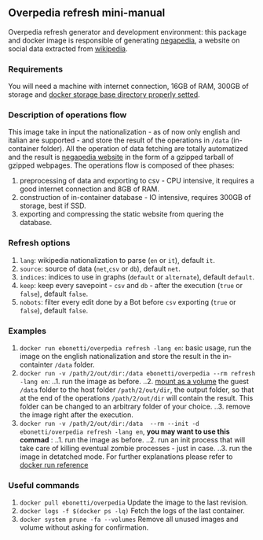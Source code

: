 ## Overpedia refresh mini-manual
Overpedia refresh generator and development environment: this package and docker image is responsible of generating [negapedia](http://en.negapedia.org/), a website on social data extracted from [wikipedia](https://en.wikipedia.org).

### Requirements
You will need a machine with internet connection, 16GB of RAM, 300GB of storage and [docker storage base directory properly setted](https://forums.docker.com/t/how-do-i-change-the-docker-image-installation-directory/1169).

### Description of operations flow
This image take in input the nationalization - as of now only english and italian are supported - and store the result of the operations in `/data` (in-container folder). All the operation of data fetching are totally automatized and the result is [negapedia website](http://negapedia.org) in the form of a gzipped tarball of gzipped webpages. The operations flow is composed of thee phases:
1. preprocessing of data and exporting to csv - CPU intensive, it requires a good internet connection and 8GB of RAM.
2. construction of in-container database - IO intensive, requires 300GB of storage, best if SSD.
3. exporting and compressing the static website from quering the database.

### Refresh options
1. `lang`: wikipedia nationalization to parse (`en` or `it`), default `it`.
2. `source`: source of data (`net`,`csv` or `db`), default `net`.
3. `indices`: indices to use in graphs (`default` or `alternate`), default `default`.
4. `keep`: keep every savepoint - `csv` and `db` - after the execution (`true` or `false`), default `false`.
5. `nobots`: filter every edit done by a Bot before `csv` exporting (`true` or `false`), default `false`.

### Examples
1. `docker run ebonetti/overpedia refresh -lang en`: basic usage, run the image on the english nationalization and store the result in the in-containter `/data` folder.
2. `docker run -v /path/2/out/dir:/data ebonetti/overpedia --rm refresh -lang en`:
..1. run the image as before.
..2. [mount as a volume](https://docs.docker.com/storage/volumes/) the guest `/data` folder to the host folder `/path/2/out/dir`, the output folder, so that at the end of the operations  `/path/2/out/dir` will contain the result. This folder can be changed to an arbitrary folder of your choice.
..3. remove the image right after the execution.
3. `docker run -v /path/2/out/dir:/data  --rm --init -d ebonetti/overpedia refresh -lang en`, **you may want to use this commad** :
..1. run the image as before.
..2. run an init process that will take care of killing eventual zombie processes - just in case.
..3. run the image in detatched mode.
For further explanations please refer to [docker run reference](https://docs.docker.com/engine/reference/run)

### Useful commands
1. `docker pull ebonetti/overpedia` Update the image to the last revision.
2. `docker logs -f $(docker ps -lq)` Fetch the logs of the last container.
3. `docker system prune -fa --volumes` Remove all unused images and volume without asking for confirmation.